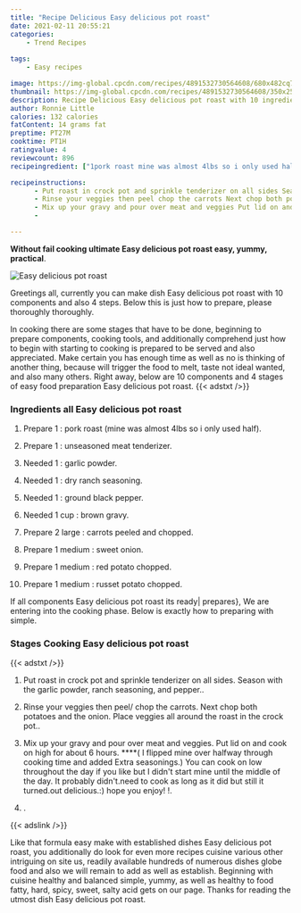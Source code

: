```yaml
---
title: "Recipe Delicious Easy delicious pot roast"
date: 2021-02-11 20:55:21
categories:
    - Trend Recipes
    
tags:
    - Easy recipes

image: https://img-global.cpcdn.com/recipes/4891532730564608/680x482cq70/easy-delicious-pot-roast-recipe-main-photo.jpg
thumbnail: https://img-global.cpcdn.com/recipes/4891532730564608/350x250cq70/easy-delicious-pot-roast-recipe-main-photo.jpg
description: Recipe Delicious Easy delicious pot roast with 10 ingredients and 4 stages of easy cooking.
author: Ronnie Little
calories: 132 calories
fatContent: 14 grams fat
preptime: PT27M
cooktime: PT1H
ratingvalue: 4
reviewcount: 896
recipeingredient: ["1pork roast mine was almost 4lbs so i only used half", "1unseasoned meat tenderizer", "1garlic powder", "1dry ranch seasoning", "1ground black pepper", "1 cupbrown gravy", "2 largecarrots peeled and chopped", "1 mediumsweet onion", "1 mediumred potato chopped", "1 mediumrusset potato chopped"]

recipeinstructions: 
      - Put roast in crock pot and sprinkle tenderizer on all sides Season with the garlic  powder ranch seasoning and pepper 
      - Rinse your veggies then peel chop the carrots Next chop both potatoes and the onion Place veggies all around the roast in the crock pot 
      - Mix up your gravy and pour over meat and veggies Put lid on and cook on high for about 6 hours   I flipped mine over halfway through cooking time and added Extra seasonings You can cook on low throughout the day if you like but I didnt start mine until the middle of the day It probably didntneed to cook as long as it did but still it turnedout delicious hope you enjoy  
      - 

---
```




**Without fail cooking ultimate Easy delicious pot roast easy, yummy, practical**. 


![Easy delicious pot roast](https://img-global.cpcdn.com/recipes/4891532730564608/680x482cq70/easy-delicious-pot-roast-recipe-main-photo.jpg "Easy delicious pot roast")




Greetings all, currently you can make dish Easy delicious pot roast with 10 components and also 4 steps. Below this is just how to prepare, please thoroughly thoroughly.

In cooking there are some stages that have to be done, beginning to prepare components, cooking tools, and additionally comprehend just how to begin with starting to cooking is prepared to be served and also appreciated. Make certain you has enough time as well as no is thinking of another thing, because will trigger the food to melt, taste not ideal wanted, and also many others. Right away, below are 10 components and 4 stages of easy food preparation Easy delicious pot roast.
{{< adstxt />}}

### Ingredients all Easy delicious pot roast


1. Prepare 1 : pork roast (mine was almost 4lbs so i only used half).

1. Prepare 1 : unseasoned meat tenderizer.

1. Needed 1 : garlic powder.

1. Needed 1 : dry ranch seasoning.

1. Needed 1 : ground black pepper.

1. Needed 1 cup : brown gravy.

1. Prepare 2 large : carrots peeled and chopped.

1. Prepare 1 medium : sweet onion.

1. Prepare 1 medium : red potato chopped.

1. Prepare 1 medium : russet potato chopped.



If all components Easy delicious pot roast its ready| prepares}, We are entering into the cooking phase. Below is exactly how to preparing with simple.

### Stages Cooking Easy delicious pot roast

{{< adstxt />}}


1. Put roast in crock pot and sprinkle tenderizer on all sides. Season with the garlic  powder, ranch seasoning, and pepper..



1. Rinse your veggies then peel/ chop the carrots. Next chop both potatoes and the onion. Place veggies all around the roast in the crock pot..



1. Mix up your gravy and pour over meat and veggies. Put lid on and cook on high for about 6 hours.  ****( I flipped mine over halfway through cooking time and added Extra seasonings.) You can cook on low throughout the day if you like but I didn&#39;t start mine until the middle of the day. It probably didn&#39;t.need to cook as long as it did but still it turned.out delicious.:) hope you enjoy! !.



1. .





{{< adslink />}}

Like that formula easy make with established dishes Easy delicious pot roast, you additionally do look for even more recipes cuisine various other intriguing on site us, readily available hundreds of numerous dishes globe food and also we will remain to add as well as establish. Beginning with cuisine healthy and balanced simple, yummy, as well as healthy to food fatty, hard, spicy, sweet, salty acid gets on our page. Thanks for reading the utmost dish Easy delicious pot roast.
